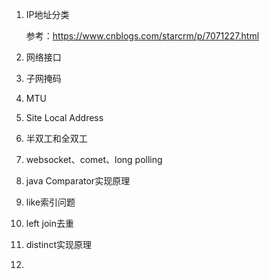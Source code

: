 1. IP地址分类

   参考：https://www.cnblogs.com/starcrm/p/7071227.html

2. 网络接口

3. 子网掩码

4. MTU

5. Site Local Address

6. 半双工和全双工

7. websocket、comet、long polling

8. java Comparator实现原理

9. like索引问题

10. left join去重

11. distinct实现原理

12. 